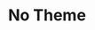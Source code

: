 ---
published: true
title: 'No Theme'
collection: ouiedire
release_date: '2005-01-01 00:00:00'
image:
    user/pages/01.Emissions/ouiedire-1/ouiedire_ouiedire-1_cover-1.png: { name: ouiedire_ouiedire-1_cover-1.png, type: image/png, size: 312725, path: user/pages/01.Emissions/ouiedire-1/ouiedire_ouiedire-1_cover-1.png }
number: '1'
slug: ouiedire-1
taxonomy:
    dj: 'Bozoo & Valkiri'
    artist: {  }
playlists:
    - { title: null, tracks: {  } }

---